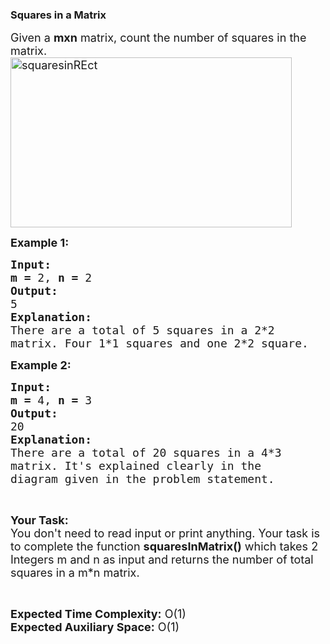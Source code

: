 <div><div class="problems_header_content__o_4YA"><div class="problems_header_content__title__L2cB2 g-mb-0"><h3 class="g-m-0">Squares in a Matrix<i aria-hidden="true" class="bookmark outline large icon"></i></h3></div><div class="problems_problem_content__Xm_eO"><p><span style="font-size:18px">Given a <strong>mxn</strong> matrix, count the number of squares in the matrix.<a href="http://d1hyf4ir1gqw6c.cloudfront.net//wp-content/uploads/squaresinREct.png"><img alt="squaresinREct" class="alignnone size-large wp-image-136206" src="http://d1hyf4ir1gqw6c.cloudfront.net//wp-content/uploads/squaresinREct-1024x621.png" style="height:272px; width:450px"></a> </span></p>

<p><span style="font-size:18px"><strong>Example 1:</strong></span></p>

<pre><span style="font-size:18px"><strong>Input:</strong></span>
<span style="font-size:18px"><strong>m = </strong>2, <strong>n = </strong>2</span>
<span style="font-size:18px"><strong>Output:</strong></span>
<span style="font-size:18px">5</span>
<span style="font-size:18px"><strong>Explanation:</strong></span>
<span style="font-size:18px">There are a total of 5 squares in a 2*2
matrix. Four 1*1 squares and one 2*2 square.</span></pre>

<p><span style="font-size:18px"><strong>Example 2:</strong></span></p>

<pre><span style="font-size:18px"><strong>Input:</strong></span>
<span style="font-size:18px"><strong>m = </strong>4, <strong>n = </strong>3</span>
<span style="font-size:18px"><strong>Output:</strong></span>
<span style="font-size:18px">20</span>
<span style="font-size:18px"><strong>Explanation:</strong></span>
<span style="font-size:18px">There are a total of 20 squares in a 4*3
matrix. It's explained clearly in the
diagram given in the problem statement.</span>
</pre>

<p>&nbsp;</p>

<p><span style="font-size:18px"><strong>Your Task:</strong><br>
You don't need to read input or print anything. Your task is to complete the function <strong>squaresInMatrix()</strong> which takes 2 Integers m and n as input and returns the number of total squares in a m*n matrix.</span></p>

<p>&nbsp;</p>

<p><span style="font-size:18px"><strong>Expected Time Complexity:</strong> O(1)<br>
<strong>Expected Auxiliary Space:</strong> O(1)</span></p>

